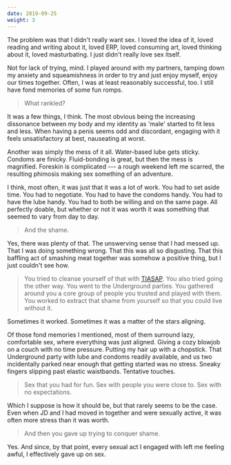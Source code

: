 ```yaml
---
date: 2019-09-25
weight: 3
---
```


The problem was that I didn't really want sex. I loved the idea of it, loved reading and writing about it, loved ERP, loved consuming art, loved thinking about it, loved masturbating. I just didn't really love sex itself.

Not for lack of trying, mind. I played around with my partners, tamping down my anxiety and squeamishness in order to try and just enjoy myself, enjoy our times together. Often, I was at least reasonably successful, too. I still have fond memories of some fun romps.

> What rankled?

It was a few things, I think. The most obvious being the increasing dissonance between my body and my identity as 'male' started to fit less and less. When having a penis seems odd and discordant, engaging with it feels unsatisfactory at best, nauseating at worst.

Another was simply the mess of it all. Water-based lube gets sticky. Condoms are finicky. Fluid-bonding is great, but then the mess is magnified. Foreskin is complicated --- a rough weekend left me scarred, the resulting phimosis making sex something of an adventure.

I think, most often, it was just that it was a lot of work. You had to set aside time. You had to negotiate. You had to have the condoms handy. You had to have the lube handy. You had to both be willing and on the same page. All perfectly doable, but whether or not it was worth it was something that seemed to vary from day to day.

> And the shame.

Yes, there was plenty of that. The unswerving sense that I had messed up. That I was doing something wrong. That this was all so disgusting. That this baffling act of smashing meat together was somehow a positive thing, but I just couldn't see how.

> You tried to cleanse yourself of that with <a class="pulse" href="/self-harm">TIASAP</a>. You also tried going the other way. You went to the Underground parties. You gathered around you a core group of people you trusted and played with them. You worked to extract that shame from yourself so that you could live without it.

Sometimes it worked. Sometimes it was a matter of the stars aligning.

Of those fond memories I mentioned, most of them surround lazy, comfortable sex, where everything was just aligned. Giving a cozy blowjob on a couch with no time pressure. Putting my hair up with a chopstick. That Underground party with lube and condoms readily available, and us two incidentally parked near enough that getting started was no stress. Sneaky fingers slipping past elastic waistbands. Tentative touches.

> Sex that you had for fun. Sex with people you were close to. Sex with no expectations.

Which I suppose is how it should be, but that rarely seems to be the case. Even when JD and I had moved in together and were sexually active, it was often more stress than it was worth.

> And then you gave up trying to conquer shame.

Yes. And since, by that point, every sexual act I engaged with left me feeling awful, I effectively gave up on sex.
